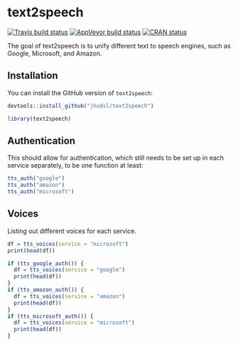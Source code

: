
<!-- README.md is generated from README.Rmd. Please edit that file -->

# text2speech

<!-- badges: start -->

[![Travis build
status](https://travis-ci.com/muschellij2/text2speech.svg?branch=master)](https://travis-ci.com/muschellij2/text2speech)
[![AppVeyor build
status](https://ci.appveyor.com/api/projects/status/github/muschellij2/text2speech?branch=master&svg=true)](https://ci.appveyor.com/project/muschellij2/text2speech)
[![CRAN
status](https://www.r-pkg.org/badges/version/text2speech)](https://cran.r-project.org/package=text2speech)
<!-- badges: end -->

The goal of text2speech is to unify different text to speech engines,
such as Google, Microsoft, and Amazon.

## Installation

You can install the GitHub version of `text2speech`:

``` r
devtools::install_github("jhudsl/text2speech")
```

``` r
library(text2speech)
```

## Authentication

This should allow for authentication, which still needs to be set up in
each service separately, to be one function at least:

``` r
tts_auth("google")
tts_auth("amazon")
tts_auth("microsoft")
```

## Voices

Listing out different voices for each service.

``` r
df = tts_voices(service = "microsoft")
print(head(df))

if (tts_google_auth()) {
  df = tts_voices(service = "google")
  print(head(df))
}
if (tts_amazon_auth()) {
  df = tts_voices(service = "amazon")
  print(head(df))
}
if (tts_microsoft_auth()) {
  df = tts_voices(service = "microsoft")
  print(head(df))
}
```
